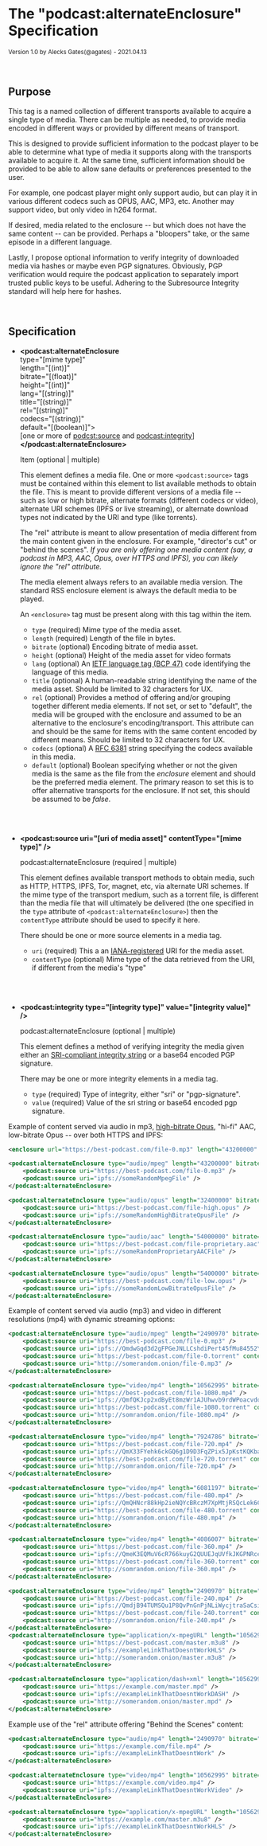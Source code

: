# The "podcast:alternateEnclosure" Specification

<small>Version 1.0 by Alecks Gates(@agates) - 2021.04.13</small>

<br>

## Purpose

This tag is a named collection of different transports available to acquire a single type of media.  There can be multiple as needed, to provide media encoded in different ways or provided by different means of transport.

This is designed to provide sufficient information to the podcast player to be able to determine what type of media it supports along with the transports available to acquire it.  At the same time, sufficient information should be provided to be able to allow sane defaults or preferences presented to the user.

For example, one podcast player might only support audio, but can play it in various different codecs such as OPUS, AAC, MP3, etc.  Another may support video, but only video in h264 format.

If desired, media related to the enclosure -- but which does not have the same content -- can be provided.  Perhaps a "bloopers" take, or the same episode in a different language.

Lastly, I propose optional information to verify integrity of downloaded media via hashes or maybe even PGP signatures.  Obviously, PGP verification would require the podcast application to separately import trusted public keys to be useful.  Adhering to the Subresource Integrity standard will help here for hashes.

<br>

## Specification

- **\<podcast:alternateEnclosure**<br>
    type="[mime type]"<br>
    length="[(int)]"<br>
    bitrate="[(float)]"<br>
    height="[(int)]"<br>
    lang="[(string)]"<br>
    title="[(string)]"<br>
    rel="[(string)]"<br>
    codecs="[(string)]"<br>
    default="[(boolean)]"><br>
   [one or more of <podcst:source> and <podcast:integrity>]<br>
  **\</podcast:alternateEnclosure>**<br>
  
   Item (optional | multiple)

   This element defines a media file. One or more `<podcast:source>` tags must be contained within this element to list available methods to obtain the file.  This is meant to provide different versions of a media file -- such as low or high bitrate, alternate formats (different codecs or video), alternate URI schemes (IPFS or live streaming), or alternate download types not indicated by the URI and type (like torrents).

   The "rel" attribute is meant to allow presentation of media different from the main content given in the enclosure.  For example, "director's cut" or "behind the scenes". _If you are only offering one media content (say, a podcast in MP3, AAC, Opus, over HTTPS and IPFS), you can likely ignore the "rel" attribute._

   The media element always refers to an available media version.  The standard RSS enclosure element is always the default media to be played.

   An `<enclosure>` tag must be present along with this tag within the item.

   - `type` (required) Mime type of the media asset.
   - `length` (required) Length of the file in bytes.
   - `bitrate` (optional) Encoding bitrate of media asset.
   - `height` (optional) Height of the media asset for video formats
   - `lang` (optional) An [IETF language tag (BCP 47)](https://en.wikipedia.org/wiki/BCP_47) code identifying the language of this media.
   - `title` (optional) A human-readable string identifying the name of the media asset.  Should be limited to 32 characters for UX.
   - `rel` (optional) Provides a method of offering and/or grouping together different media elements.  If not set, or set to "default", the media will be grouped with the enclosure and assumed to be an alternative to the enclosure's encoding/transport.  This attribute can and should be the same for items with the same content encoded by different means.  Should be limited to 32 characters for UX.
   - `codecs` (optional) A [RFC 6381](https://tools.ietf.org/html/rfc6381) string specifying the codecs available in this media.
   - `default` (optional) Boolean specifying whether or not the given media is the same as the file from the _enclosure_ element and should be the preferred media element.  The primary reason to set this is to offer alternative transports for the enclosure.  If not set, this should be assumed to be _false_.

<br><br>

- **\<podcast:source uri="[uri of media asset]" contentType="[mime type]" />**

   podcast:alternateEnclosure (required | multiple)

   This element defines available transport methods to obtain media, such as HTTP, HTTPS, IPFS, Tor, magnet, etc, via alternate URI schemes.  If the mime type of the transport medium, such as a torrent file, is different than the media file
   that will ultimately be delivered (the one specified in the `type` attribute of `<podcast:alternateEnclosure>`) then the `contentType` attribute should be used to specify it here.

   There should be one or more source elements in a media tag.

   - `uri` (required) This a an [IANA-registered](https://www.iana.org/assignments/uri-schemes/uri-schemes.xhtml) URI for the media asset.
   - `contentType` (optional) Mime type of the data retrieved from the URI, if different from the media's "type"

<br><br>

- **\<podcast:integrity type="[integrity type]" value="[integrity value]" />**

   podcast:alternateEnclosure (optional | multiple)

   This element defines a method of verifying integrity the media given either an [SRI-compliant integrity string](https://www.w3.org/TR/SRI/) or a base64 encoded PGP signature.

   There may be one or more integrity elements in a media tag.

   - `type` (required) Type of integrity, either "sri" or "pgp-signature".
   - `value` (required) Value of the sri string or base64 encoded pgp signature.


Example of content served via audio in mp3, [high-bitrate Opus](https://wiki.xiph.org/Opus_Recommended_Settings), "hi-fi" AAC, low-bitrate Opus -- over both HTTPS and IPFS:
```xml
<enclosure url="https://best-podcast.com/file-0.mp3" length="43200000" type="audio/mpeg" />

<podcast:alternateEnclosure type="audio/mpeg" length="43200000" bitrate="128000" default="true" title="Standard">
    <podcast:source uri="https://best-podcast.com/file-0.mp3" />
    <podcast:source uri="ipfs://someRandomMpegFile" />
</podcast:alternateEnclosure>

<podcast:alternateEnclosure type="audio/opus" length="32400000" bitrate="96000" title="High quality">
    <podcast:source uri="https://best-podcast.com/file-high.opus" />
    <podcast:source uri="ipfs://someRandomHighBitrateOpusFile" />
</podcast:alternateEnclosure>

<podcast:alternateEnclosure type="audio/aac" length="54000000" bitrate="160000" title="High quality AAC">
    <podcast:source uri="https://best-podcast.com/file-proprietary.aac" />
    <podcast:source uri="ipfs://someRandomProprietaryAACFile" />
</podcast:alternateEnclosure>

<podcast:alternateEnclosure type="audio/opus" length="5400000" bitrate="16000" title="Low bandwidth">
    <podcast:source uri="https://best-podcast.com/file-low.opus" />
    <podcast:source uri="ipfs://someRandomLowBitrateOpusFile" />
</podcast:alternateEnclosure>
```

Example of content served via audio (mp3) and video in different resolutions (mp4) with dynamic streaming options:
```xml
<podcast:alternateEnclosure type="audio/mpeg" length="2490970" bitrate="160707.74">
    <podcast:source uri="https://best-podcast.com/file-0.mp3" />
    <podcast:source uri="ipfs://QmdwGqd3d2gFPGeJNLLCshdiPert45fMu84552Y4XHTy4y" />
    <podcast:source uri="https://best-podcast.com/file-0.torrent" contentType="application/x-bittorrent" />
    <podcast:source uri="http://somerandom.onion/file-0.mp3" />
</podcast:alternateEnclosure>

<podcast:alternateEnclosure type="video/mp4" length="10562995" bitrate="681483.55" height="1080">
    <podcast:source uri="https://best-podcast.com/file-1080.mp4" />
    <podcast:source uri="ipfs://QmfQKJcp2xdByEt8mzWr1AJUhwvb9rdWPoacvdq2roDhgh" />
    <podcast:source uri="https://best-podcast.com/file-1080.torrent" contentType="application/x-bittorrent" />
    <podcast:source uri="http://somrandom.onion/file-1080.mp4" />
</podcast:alternateEnclosure>

<podcast:alternateEnclosure type="video/mp4" length="7924786" bitrate="511276.52" height="720">
    <podcast:source uri="https://best-podcast.com/file-720.mp4" />
    <podcast:source uri="ipfs://QmX33FYehk6ckGQ6g1D9D3FqZPix5JpKstKQKbaS8quUFb" />
    <podcast:source uri="https://best-podcast.com/file-720.torrent" contentType="application/x-bittorrent" />
    <podcast:source uri="http://somrandom.onion/file-720.mp4" />
</podcast:alternateEnclosure>

<podcast:alternateEnclosure type="video/mp4" length="6081197" bitrate="392335.29" height="480">
    <podcast:source uri="https://best-podcast.com/file-480.mp4" />
    <podcast:source uri="ipfs://QmQHNcr88kHp2ieNQYcBRczM7XpMtjRSQcLek6CaJwd81m" />
    <podcast:source uri="https://best-podcast.com/file-480.torrent" contentType="application/x-bittorrent" />
    <podcast:source uri="http://somrandom.onion/file-480.mp4" />
</podcast:alternateEnclosure>

<podcast:alternateEnclosure type="video/mp4" length="4086007" bitrate="327833.03" height="360">
    <podcast:source uri="https://best-podcast.com/file-360.mp4" />
    <podcast:source uri="ipfs://QmeK3EQMuV6cR766kuyG2QUUEJqUVfkJKGPNRceXzXC3ED" />
    <podcast:source uri="https://best-podcast.com/file-360.torrent" contentType="application/x-bittorrent" />
    <podcast:source uri="http://somrandom.onion/file-360.mp4" />
</podcast:alternateEnclosure>

<podcast:alternateEnclosure type="video/mp4" length="2490970" bitrate="263613.35" height="240">
    <podcast:source uri="https://best-podcast.com/file-240.mp4" />
    <podcast:source uri="ipfs://QmdjB94TUMSQu1P8QvPnGnPjNLiWycjtraSaCsiVi4xUNi" />
    <podcast:source uri="https://best-podcast.com/file-240.torrent" contentType="application/x-bittorrent" />
    <podcast:source uri="http://somrandom.onion/file-240.mp4" />
</podcast:alternateEnclosure>
<podcast:alternateEnclosure type="application/x-mpegURL" length="10562995">
    <podcast:source uri="https://best-podcast.com/master.m3u8" />
    <podcast:source uri="ipfs://exampleLinkThatDoesntWorkHLS" />
    <podcast:source uri="http://somerandom.onion/master.m3u8" />
</podcast:alternateEnclosure>

<podcast:alternateEnclosure type="application/dash+xml" length="10562995">
    <podcast:source uri="https://example.com/master.mpd" />
    <podcast:source uri="ipfs://exampleLinkThatDoesntWorkDASH" />
    <podcast:source uri="http://somerandom.onion/master.mpd" />
</podcast:alternateEnclosure>
```

Example use of the "rel" attribute offering "Behind the Scenes" content:
```xml
<podcast:alternateEnclosure type="audio/mp4" length="2490970" bitrate="160707.74" rel="Behind the Scenes">
    <podcast:source uri="https://example.com/file.mp4" />
    <podcast:source uri="ipfs://exampleLinkThatDoesntWork" />
</podcast:alternateEnclosure>

<podcast:alternateEnclosure type="video/mp4" length="10562995" bitrate="681483.55" height="1080" rel="Behind the Scenes">
    <podcast:source uri="https://example.com/video.mp4" />
    <podcast:source uri="ipfs://exampleLinkThatDoesntWorkVideo" />
</podcast:alternateEnclosure>

<podcast:alternateEnclosure type="application/x-mpegURL" length="10562995" rel="Behind the Scenes">
    <podcast:source uri="https://example.com/master.m3u8" />
    <podcast:source uri="ipfs://exampleLinkThatDoesntWorkHLS" />
</podcast:alternateEnclosure>
```